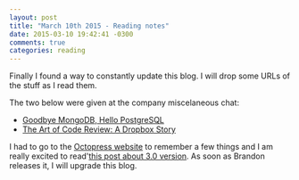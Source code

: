 ```yaml
---
layout: post
title: "March 10th 2015 - Reading notes"
date: 2015-03-10 19:42:41 -0300
comments: true
categories: reading
---
```


Finally I found a way to constantly update this blog. I will drop some URLs of the stuff as I read them.

The two below were given at the company miscelaneous chat:

* [Goodbye MongoDB, Hello PostgreSQL](http://developer.olery.com/blog/goodbye-mongodb-hello-postgresql/)
* [The Art of Code Review: A Dropbox Story](http://www.objc.io/issue-22/dropbox.html)

I had to go to the [Octopress website](http://octopress.org) to remember a few things and I am really
excited to read'[this post about 3.0 version](http://octopress.org/2015/01/15/octopress-3.0-is-coming/). As soon as
Brandon releases it, I will upgrade this blog.
